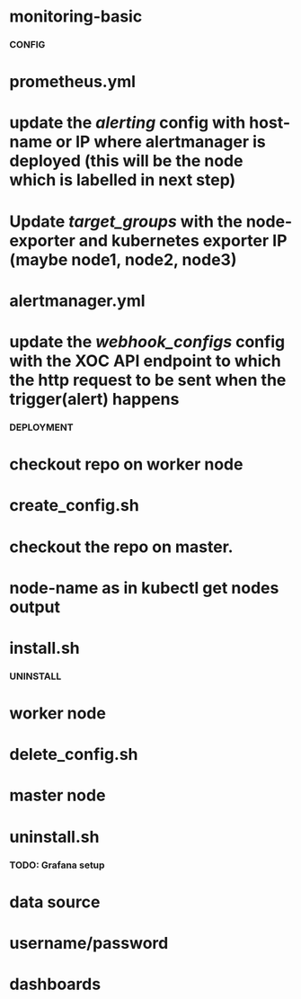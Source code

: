 # monitoring-basic

### CONFIG ###
# prometheus.yml
# update the *alerting* config with host-name or IP where alertmanager is deployed (this will be the node which is labelled in next step)
# Update *target_groups* with the node-exporter and kubernetes exporter IP (maybe node1, node2, node3)

# alertmanager.yml
# update the *webhook_configs* config with the XOC API endpoint to which the http request to be sent when the trigger(alert) happens

### DEPLOYMENT ###
# checkout repo on worker node
# create_config.sh

# checkout the repo on master.
# node-name as in kubectl get nodes output
# install.sh <node-name>

### UNINSTALL ###
# worker node
# delete_config.sh <node-name>

# master node
# uninstall.sh

### TODO: Grafana setup ###
# data source
# username/password
# dashboards